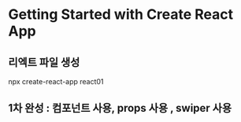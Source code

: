 # Getting Started with Create React App

## 리엑트 파일 생성
npx create-react-app react01  

## 1차 완성 : 컴포넌트 사용, props 사용 , swiper 사용
